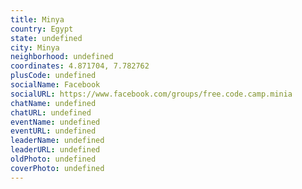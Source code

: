 ```yaml
---
title: Minya
country: Egypt
state: undefined
city: Minya
neighborhood: undefined
coordinates: 4.871704, 7.782762
plusCode: undefined
socialName: Facebook
socialURL: https://www.facebook.com/groups/free.code.camp.minia
chatName: undefined
chatURL: undefined
eventName: undefined
eventURL: undefined
leaderName: undefined
leaderURL: undefined
oldPhoto: undefined
coverPhoto: undefined
---
```

